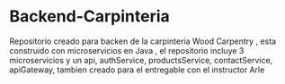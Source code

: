 # Backend-Carpinteria
Repositorio creado para backen de la carpinteria Wood Carpentry , esta construido con microservicios en Java , el repositorio incluye 3 microservicios y un api,  authService,  productsService, contactService, apiGateway, tambien creado para el entregable con el  instructor Arle
